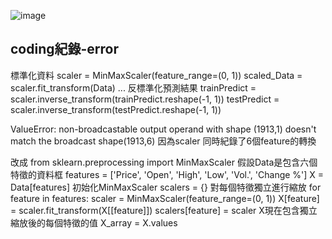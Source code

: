 ![image](https://github.com/Liuian/predict-stock-price_independent-study_NCKU/blob/main/%E4%B8%8D%E5%88%86%E7%B3%BB%E5%B0%88%E9%A1%8C%E6%B5%B7%E5%A0%B1_page-0001.jpg)



## coding紀錄-error
標準化資料
scaler = MinMaxScaler(feature_range=(0, 1))
scaled_Data = scaler.fit_transform(Data)
...
反標準化預測結果
trainPredict = scaler.inverse_transform(trainPredict.reshape(-1, 1))
testPredict = scaler.inverse_transform(testPredict.reshape(-1, 1))

ValueError: non-broadcastable output operand with shape (1913,1) doesn't match the broadcast shape(1913,6)
因為scaler 同時紀錄了6個feature的轉換

改成 
from sklearn.preprocessing import MinMaxScaler
假設Data是包含六個特徵的資料框
features = ['Price', 'Open', 'High', 'Low', 'Vol.', 'Change %']
X = Data[features]
初始化MinMaxScaler
scalers = {}
對每個特徵獨立進行縮放
for feature in features:
    scaler = MinMaxScaler(feature_range=(0, 1))
    X[feature] = scaler.fit_transform(X[[feature]])
    scalers[feature] = scaler
X現在包含獨立縮放後的每個特徵的值
X_array = X.values


